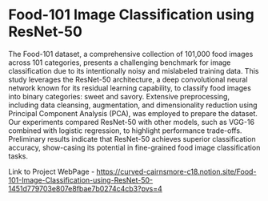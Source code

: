 # Food-101 Image Classification using ResNet-50

The Food-101 dataset, a comprehensive collection of 101,000 food images across 101 categories, presents a challenging benchmark for image classification due to its intentionally noisy and mislabeled training data. This study leverages the ResNet-50 architecture, a deep convolutional neural network known for its residual learning capability, to classify food images into binary categories: sweet and savory. Extensive preprocessing, including
data cleansing, augmentation, and dimensionality reduction using Principal Component Analysis (PCA), was employed to prepare the dataset. Our experiments compared ResNet-50 with other models, such as VGG-16 combined with logistic regression, to highlight performance trade-offs. Preliminary results indicate that ResNet-50 achieves superior classification accuracy, show-casing its potential in fine-grained food image classification tasks.

Link to Project WebPage - https://curved-cairnsmore-c18.notion.site/Food-101-Image-Classification-using-ResNet-50-1451d779703e807e8fbae7b0274c4cb3?pvs=4
